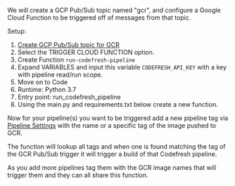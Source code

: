 We will create a GCP Pub/Sub topic named "gcr", and configure a Google Cloud Function to be triggered off of messages from that topic.

Setup:
1. [Create GCP Pub/Sub topic for GCR](https://cloud.google.com/container-registry/docs/configuring-notifications)
1. Select the TRIGGER CLOUD FUNCTION option.
1. Create Function `run-codefresh-pipeline`
1. Expand VARIABLES and input this variable `CODEFRESH_API_KEY` with a key with pipeline read/run scope.
1. Move on to Code 
1. Runtime: Python 3.7
1. Entry point: run_codefresh_pipeline
1. Using the main.py and requirements.txt below create a new function.

Now for your pipeline(s) you want to be triggered add a new pipeline tag via [Pipeline Settings](https://codefresh.io/docs/docs/configure-ci-cd-pipeline/pipelines/#pipeline-settings) with the name or a specific tag of the image pushed to GCR.

The function will lookup all tags and when one is found matching the tag of the GCR Pub/Sub trigger it will trigger a build of that Codefresh pipeline.

As you add more pipelines tag them with the GCR image names that will trigger them and they can all share this function.
